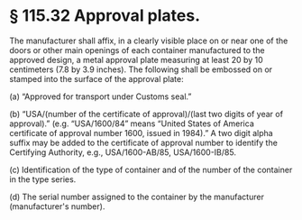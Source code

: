 # § 115.32   Approval plates.

The manufacturer shall affix, in a clearly visible place on or near one of the doors or other main openings of each container manufactured to the approved design, a metal approval plate measuring at least 20 by 10 centimeters (7.8 by 3.9 inches). The following shall be embossed on or stamped into the surface of the approval plate:


(a) “Approved for transport under Customs seal.”


(b) “USA/(number of the certificate of approval)/(last two digits of year of approval).” (e.g. “USA/1600/84” means “United States of America certificate of approval number 1600, issued in 1984).” A two digit alpha suffix may be added to the certificate of approval number to identify the Certifying Authority, e.g., USA/1600-AB/85, USA/1600-IB/85.


(c) Identification of the type of container and of the number of the container in the type series.


(d) The serial number assigned to the container by the manufacturer (manufacturer's number).




